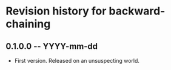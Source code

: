 # Revision history for backward-chaining

## 0.1.0.0 -- YYYY-mm-dd

* First version. Released on an unsuspecting world.
